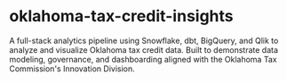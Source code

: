 # oklahoma-tax-credit-insights
A full-stack analytics pipeline using Snowflake, dbt, BigQuery, and Qlik to analyze and visualize Oklahoma tax credit data. Built to demonstrate data modeling, governance, and dashboarding aligned with the Oklahoma Tax Commission's Innovation Division.
